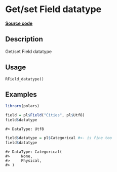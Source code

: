 
# Get/set Field datatype

[**Source code**](https://github.com/pola-rs/r-polars/tree/53c7d964901ed4a019998e89aff8c6d44691d793/R/Field.R#L98)

## Description

Get/set Field datatype

## Usage

<pre><code class='language-R'>RField_datatype()
</code></pre>

## Examples

``` r
library(polars)

field = pl$Field("Cities", pl$Utf8)
field$datatype
```

    #> DataType: Utf8

``` r
field$datatype = pl$Categorical #<- is fine too
field$datatype
```

    #> DataType: Categorical(
    #>     None,
    #>     Physical,
    #> )
